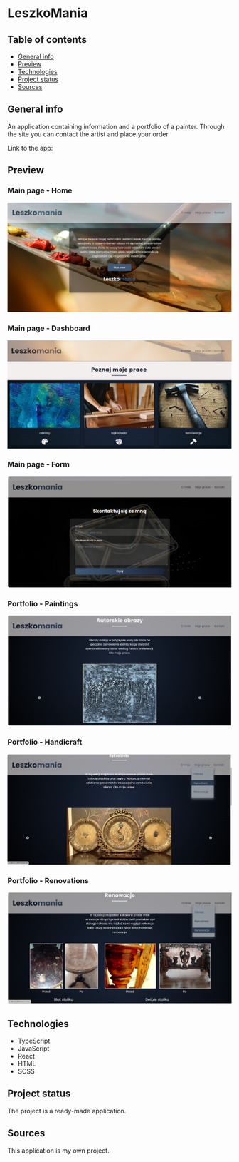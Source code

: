 # LeszkoMania 

## Table of contents
* [General info](#general-info)
* [Preview](#preview)
* [Technologies](#technologies)
* [Project status](#project-status)
* [Sources](#sources)

## General info
An application containing information and a portfolio of a painter. Through the site you can contact the artist and place your order.

Link to the app: 

## Preview
### Main page - Home
![Main page - Home](src/assets/Zrzut_ekranu_(273).png)

### Main page - Dashboard
![Main page - Dashboard](src/assets/Zrzut_ekranu_(274).png)

### Main page - Form
![Main page - Form](src/assets/Zrzut_ekranu_(275).png)

### Portfolio - Paintings
![Portfolio - Paintings](src/assets/Zrzut_ekranu_(276).png)

### Portfolio - Handicraft
![Portfolio - Handicraft](src/assets/Zrzut_ekranu_(277).png)

### Portfolio - Renovations
![Portfolio - Renovations](src/assets/Zrzut_ekranu_(278).png)

## Technologies
* TypeScript
* JavaScript
* React
* HTML
* SCSS

## Project status
The project is a ready-made application.

## Sources
This application is my own project.
